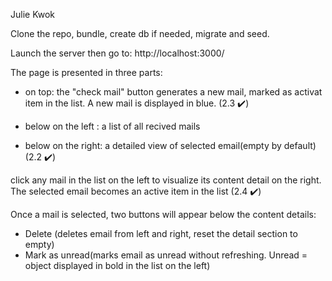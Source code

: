 Julie Kwok


Clone the repo, bundle, create db if needed, migrate and seed.

Launch the server then go to: http://localhost:3000/

The page is presented in three parts:

* on top: the "check mail" button generates a new mail, marked as activat item in the list. A new mail is displayed in blue. (2.3 :heavy_check_mark:)

* below on the left : a list of all recived mails

* below on the right: a detailed view of selected email(empty by default) (2.2 :heavy_check_mark:)


click any mail in the list on the left to visualize its content detail on the right. The selected email becomes an active item in the list (2.4 :heavy_check_mark:)

Once a mail is selected, two buttons will appear below the content details:

* Delete (deletes email from left and right, reset the detail section to empty)
* Mark as unread(marks email as unread without refreshing. Unread = object displayed in bold in the list on the left)
